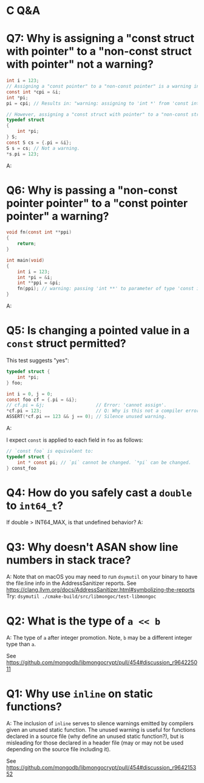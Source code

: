 # C Q&A

# Q7: Why is assigning a "const struct with pointer" to a "non-const struct with pointer" not a warning?

```c
int i = 123;
// Assigning a "const pointer" to a "non-const pointer" is a warning in clang:
const int *cpi = &i;
int *pi;
pi = cpi; // Results in: "warning: assigning to 'int *' from 'const int *' discards qualifiers"

// However, assigning a "const struct with pointer" to a "non-const struct with pointer" is OK in clang:
typedef struct
{
    int *pi;
} S;
const S cs = {.pi = &i};
S s = cs; // Not a warning.
*s.pi = 123;
```
A:

# Q6: Why is passing a "non-const pointer pointer" to a "const pointer pointer" a warning?

```c
void fn(const int **ppi)
{
    return;
}

int main(void)
{
    int i = 123;
    int *pi = &i;
    int **ppi = &pi;
    fn(ppi); // warning: passing 'int **' to parameter of type 'const int **' discards qualifiers in nested pointer types [-Wincompatible-pointer-types-discards-qualifiers]
}
```

A:

# Q5: Is changing a pointed value in a `const` struct permitted?

This test suggests "yes":

```c
typedef struct {
    int *pi;
} foo;

int i = 0, j = 0;
const foo cf = {.pi = &i};
// cf.pi = &j;                   // Error: 'cannot assign'.
*cf.pi = 123;                    // Q: Why is this not a compiler error? A:
ASSERT(*cf.pi == 123 && j == 0); // Silence unused warning.
```

A:

I expect `const` is applied to each field in `foo` as follows:

```c
// `const foo` is equivalent to:
typedef struct {
    int * const pi; // `pi` cannot be changed. `*pi` can be changed.
} const_foo
```


# Q4: How do you safely cast a `double` to `int64_t`?
If double > INT64_MAX, is that undefined behavior?
A:

# Q3: Why doesn't ASAN show line numbers in stack trace?
A: Note that on macOS you may need to run `dsymutil` on your binary to have the file:line info in the AddressSanitizer reports. See https://clang.llvm.org/docs/AddressSanitizer.html#symbolizing-the-reports
Try: `dsymutil ./cmake-build/src/libmongoc/test-libmongoc`

# Q2: What is the type of `a << b`
A: The type of `a` after integer promotion. Note, `b` may be a different integer type than `a`.

See https://github.com/mongodb/libmongocrypt/pull/454#discussion_r964225011

# Q1: Why use `inline` on static functions?
A: The inclusion of `inline` serves to silence warnings emitted by compilers given an unused static function. The unused warning is useful for functions declared in a source file (why define an unused static function?), but is misleading for those declared in a header file (may or may not be used depending on the source file including it).

See https://github.com/mongodb/libmongocrypt/pull/454#discussion_r964215352
